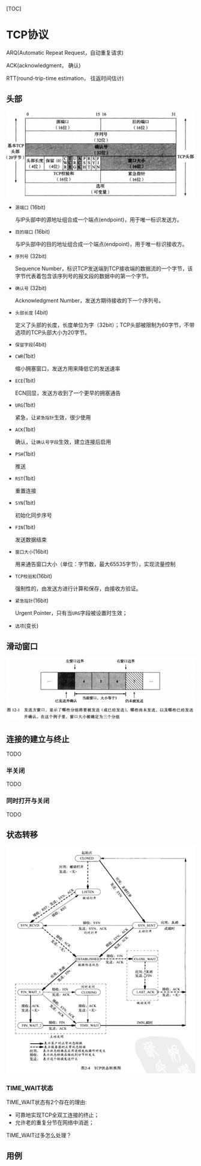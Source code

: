 [TOC]

# TCP协议

ARQ(Automatic Repeat Request，自动重复请求)

ACK(acknowledgment， 确认)

RTT(round-trip-time estimation， 往返时间估计)



## 头部

![tcp_head](res/tcp_head.png)

- `源端口` (16bit)

  与IP头部中的源地址组合成一个端点(endpoint)，用于唯一标识发送方。

- `目的端口` (16bit)

  与IP头部中的目的地址组合成一个端点(endpoint)，用于唯一标识接收方。

- `序列号` (32bit)

  Sequence Number，标识TCP发送端到TCP接收端的数据流的一个字节，该字节代表着包含该序列号的报文段的数据中的第一个字节。

- `确认号` (32bit)

  Acknowledgment Number，发送方期待接收的下一个序列号。

- `头部长度` (4bit)

  定义了头部的长度，长度单位为字（32bit）；TCP头部被限制为60字节，不带选项的TCP头部大小为20字节。

- `保留字段`(4bit)

- `CWR`(1bit) 

  缩小拥塞窗口，发送方用来降低它的发送速率

- `ECE`(1bit)

  ECN回显，发送方收到了一个更早的拥塞通告

- `URG`(1bit) 

  紧急，让`紧急指针`生效，很少使用

- `ACK`(1bit)

  确认，让`确认号字段`生效，建立连接后启用

- `PSH`(1bit) 

  推送

- `RST`(1bit) 

  重置连接 

- `SYN`(1bit) 

  初始化同步序号

- `FIN`(1bit)

  发送数据结束

- `窗口大小`(16bit)

  用来通告窗口大小（单位：字节数，最大65535字节），实现流量控制

- `TCP校验和`(16bit)

  强制性的，由发送方进行计算和保存，由接收方验证。

- `紧急指针`(16bit)

  Urgent Pointer，只有当`URG`字段被设置时生效；

- `选项`(变长)



## 滑动窗口

![tcp_sliding_window](res/tcp_sliding_window.png)



## 连接的建立与终止

TODO

### 半关闭

TODO

### 同时打开与关闭

TODO



## 状态转移

![tcp_stat](res/tcp_stat.png)

### TIME_WAIT状态

TIME_WAIT状态有2个存在的理由:

- 可靠地实现TCP全双工连接的终止；
- 允许老的重复分节在网络中消逝；

TIME_WAIT过多怎么处理？



## 用例

